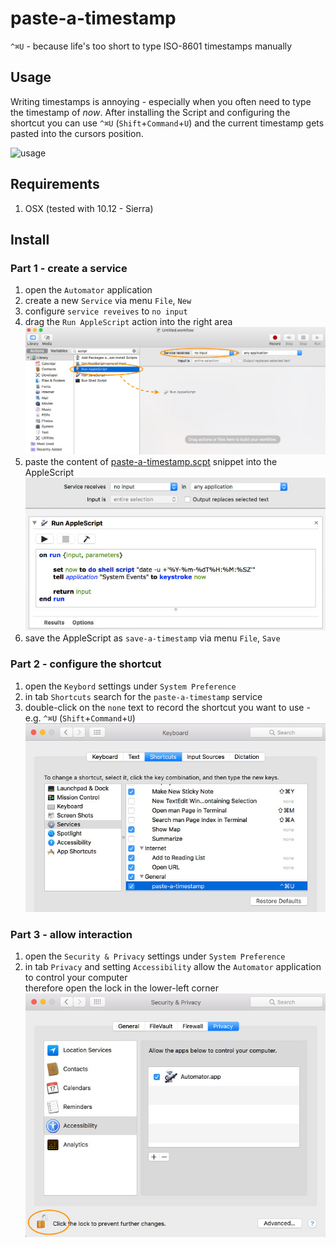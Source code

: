 # paste-a-timestamp
`^⌘U` - because life's too short to type ISO-8601 timestamps manually

## Usage

Writing timestamps is annoying - especially when you often need to type the timestamp of _now_. 
After installing the Script and configuring the shortcut 
you can use `^⌘U` (`Shift`+`Command`+`U`) and the current timestamp gets pasted into the 
cursors position.

![usage](META-INF/usage.gif)


## Requirements

1. OSX (tested with 10.12 - Sierra) 

## Install

### Part 1 - create a service

1. open the `Automator` application
2. create a new `Service` via menu `File`, `New`
3. configure `service reveives` to `no input`
4. drag the `Run AppleScript` action into the right area<br> 
![automator-1](META-INF/automator-1.jpg)
5. paste the content of [paste-a-timestamp.scpt](paste-a-timestamp.scpt) snippet into the AppleScript<br>
![automator-2](META-INF/automator-2.jpg)
6. save the AppleScript as `save-a-timestamp` via menu `File`, `Save`

### Part 2 - configure the shortcut

1. open the `Keybord` settings under `System Preference`
2. in tab `Shortcuts` search for the `paste-a-timestamp` service
3. double-click on the `none` text to record the shortcut you want to use - e.g. `^⌘U` (`Shift`+`Command`+`U`)<br>
![keyboard-1](META-INF/keyboard.jpg)

### Part 3 - allow interaction
 
1. open the `Security & Privacy` settings under `System Preference`
2. in tab `Privacy` and setting `Accessibility` allow the `Automator` application to control your computer<br>
therefore open the lock in the lower-left corner<br>
![keyboard-1](META-INF/privacy.jpg)